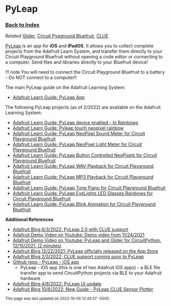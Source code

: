 
# PyLeap

### [Back to Index](index.md)


*Related* [Glider](glider.md), [Circuit Pyaground Bluefruit](circuit_playground.md), [CLUE](clue.md)



[PyLeap](https://learn.adafruit.com/pyleap-app)  is an app for **iOS** and **iPadOS**.  It allows you to collect complete projects from the Adafruit Learn System, and transfer them directly to your Circuit Playground Bluefruit without opening a code editor or connecting to a computer.  Send files and libraries directly to your Bluefruit device!


!!! note
    You will need to connect the Circuit Playground Bluefruit to a battery - Do NOT connect to a computer!!



The main PyLeap guide on the Adafruit Learning System:

- [Adafruit Learn Guide: PyLeap App](https://learn.adafruit.com/pyleap-app)   


The following PyLeap projects (as of 2/2022) are available on the Adafruit Learning System:

- [Adafruit Learn Guide: PyLeap device enabled - In Rainbows](https://learn.adafruit.com/pyleap-device-enabled-in-rainbows)  
- [Adafruit Learn Guide: Pyleap touch neopixel rainbow](https://learn.adafruit.com/pyleap-touch-neopixel-rainbow)
- [Adafruit Learn Guide: PyLeap NeoPixel Sound Meter for Circuit Playground Bluefruit](https://learn.adafruit.com/pyleap-neopixel-sound-meter)
- [Adafruit Learn Guide: PyLeap NeoPixel Light Meter for Circuit Playground Bluefruit](https://learn.adafruit.com/pyleap-neopixel-light-meter)
- [Adafruit Learn Guide: PyLeap Button Controlled NeoPixels for Circuit Playground Bluefruit](https://learn.adafruit.com/pyleap-buttons-neopixels) 
- [Adafruit Learn Guide: PyLeap WAV Playback for Circuit Playground Bluefruit](https://learn.adafruit.com/pyleap-wav-playback-for-cpb)   
- [Adafruit Learn Guide: PyLeap MP3 Playback for Circuit Playground Bluefruit](https://learn.adafruit.com/pyleap-mp3-playback-for-cpb)
- [Adafruit Learn Guide: PyLeap Tone Piano for Circuit Playground Bluefruit](https://learn.adafruit.com/pyleap-tone-piano-for-cpb)
- [Adafruit Learn Guide: PyLeap EyeLights LED Glasses Rainbows for Circuit Playground Bluefruit](https://learn.adafruit.com/pyleap-eyelights-led-glasses-for-circuit-playground-bluefruit)
- [Adafruit Learn Guide: PyLeap Blink Animation for Circuit Playground Bluefruit](https://learn.adafruit.com/pyleap-device-enabled-blinky)



**Additional References**

- [Adafruit Blog 6/3/2022: PyLeap 2.0 with CLUE support](https://blog.adafruit.com/2022/06/03/pyleap-2-0-with-clue-support/)
- [Adafruit Demo Video on Youtube: Demo video from 11/24/2021](https://youtu.be/s-hzGcxcOQ4?t=835)
- [Adafruit Demo Video on Youtube: PyLeap and Glider for CircuitPython. 12/15/2021. (2 minutes)](https://www.youtube.com/watch?v=tkbPfNv_YFI)  
- [Adafruit Blog 12/22/2021: PyLeap officially released on the App Store](https://blog.adafruit.com/2021/12/22/pyleap-app-available-in-the-app-store/)
- [Adafruit Blog 2/3/2022: CLUE support coming soon to PyLeap](https://blog.adafruit.com/2022/02/03/get-a-clue-adafruit-clue-nrf52840-is-coming-to-pyleap/)
- [Github repo - PyLeap - iOS app](https://github.com/adafruit/PyLeap-iOS)   
    - PyLeap - iOS app (this is one of two Adafruit iOS apps) - a BLE file transfer app to send CircuitPython projects via BLE to your Adafruit hardware
- [Adafruit Blog 4/8/2022: PyLeap UI update](https://blog.adafruit.com/2022/04/08/pyleap-ui-update/)
- [Adafruit Blog 10/6/2022: New Guide - PyLeap CLUE Sensor Plotter ](https://blog.adafruit.com/2022/10/06/new-guide-pyleap-clue-sensor-plotter-adafruitlearningsystem-adafruit-blitzcitydiy/)


<small>This page was last updated on 2022-10-06 12:45:07 -0500.</small>
